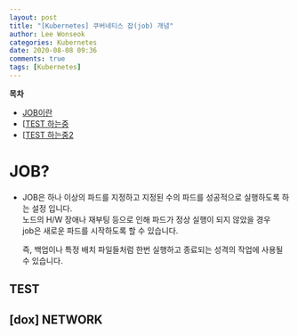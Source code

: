 ```yaml
---
layout: post
title: "[Kubernetes] 쿠버네티스 잡(job) 개념"
author: Lee Wonseok
categories: Kubernetes
date: 2020-08-08 09:36
comments: true
tags: [Kubernetes]
---
```





**목차**
- [JOB이란](#job?)
- [[TEST 하는중](#test)
- [[TEST 하는중2](##-[dox]-NETWORK)

# JOB?

* JOB은 하나 이상의 파드를 지정하고 지정된 수의 파드를 성공적으로 실행하도록 하는   설정 입니다.  
    노드의 H/W 장애나 재부팅 등으로 인해 파드가 정상 실행이 되지 않았을 경우  
    job은 새로운 파드를 시작하도록 할 수 있습니다.  

    즉, 백업이나 특정 배치 파일들처럼 한번 실행하고 종료되는 성격의 작업에 사용될 수 있습니다.  



 ## TEST
































 ## [dox] NETWORK